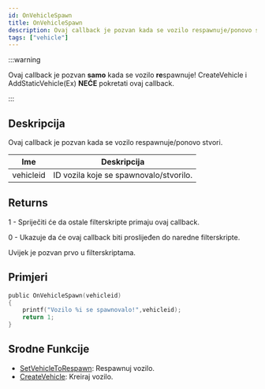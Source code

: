 ```yaml
---
id: OnVehicleSpawn
title: OnVehicleSpawn
description: Ovaj callback je pozvan kada se vozilo respawnuje/ponovo stvori.
tags: ["vehicle"]
---
```


:::warning

Ovaj callback je pozvan **samo** kada se vozilo **re**spawnuje! CreateVehicle i AddStaticVehicle(Ex) **NEĆE** pokretati ovaj callback.

:::

## Deskripcija

Ovaj callback je pozvan kada se vozilo respawnuje/ponovo stvori.

| Ime       | Deskripcija                            |
| --------- | -------------------------------------- |
| vehicleid | ID vozila koje se spawnovalo/stvorilo. |

## Returns

1 - Spriječiti će da ostale filterskripte primaju ovaj callback.

0 - Ukazuje da će ovaj callback biti proslijeđen do naredne filterskripte.

Uvijek je pozvan prvo u filterskriptama.

## Primjeri

```c
public OnVehicleSpawn(vehicleid)
{
    printf("Vozilo %i se spawnovalo!",vehicleid);
    return 1;
}
```

## Srodne Funkcije

- [SetVehicleToRespawn](../functions/SetVehicleToRespawn.md): Respawnuj vozilo.
- [CreateVehicle](../functions/CreateVehicle.md): Kreiraj vozilo.
